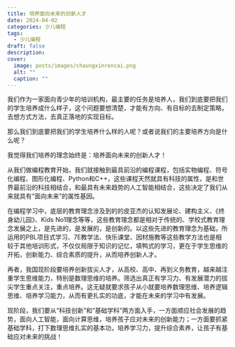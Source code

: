```yaml
---
title: 培养面向未来的创新人才
date: 2024-04-02
categories: 少儿编程
tags:
  - 少儿编程
draft: false
description: 
cover:
  image: posts/images/chaungxinrencai.png
  alt: ""
  caption: ""
---
```

我们作为一家面向青少年的培训机构，最主要的任务是培养人，我们到底要把我们的学生培养成什么样子，这个问题要想清楚，才能有方向、有目标的去制定策略，去想方式方法，去真正落地的实现目标。

那么我们到底要把我们的学生培养什么样的人呢？或者说我们的主要培养方向是什么呢？

我觉得我们培养的理念始终是：培养面向未来的创新人才！

从我们做编程教育开始，我们就接触到最具前沿的编程课程，包括实物编程、符号化编程、图形化编程、Python和C++，这些课程天然就具有科技的属性，是和世界最前沿的科技相结合，和最具有未来趋势的人工智能相结合，这些决定了我们从来就具有“面向未来”的属性基因。

在编程学习中，底层的教育理念涉及到的的皮亚杰的认知发展论、建构主义、《终身幼儿园》、Kids No1理念等等，这些教育理念都是相对于传统的、学校式教育理念发展之上，是先进的，是发展的，是创新的。以这些先进的教育理念为基础，所运用的PBL项目式学习、7E教学法、快乐课堂、因材施教等这些教学方法也是相较于其他培训形式，不仅仅局限于知识的记忆，填鸭式的学习，更在于学生思维的开拓，创新能力、综合素质的提升，从而培养创新人才。

再者，我国现阶段要培养创新拔尖人才，从高校、高中、再到义务教育，越来越注重学生思维能力，特别是数理思维的培养。筛选出真正有学习力、有发展潜力的拔尖学生重点关注，重点培养。这无疑就要求孩子从小就要培养数理思维、培养逻辑思维、培养学习能力，从而有更扎实的功底，才能在未来的学习中有发展。

现阶段，我们要从“科技创新”和“基础学科”两方面入手，一方面顺应社会发展的趋势，面向人工智能，面向计算思维，培养孩子应对未来的创新能力；一方面要抓紧基础学科，打下数理思维扎实的基本功，培养学习力，提升综合素养，让孩子有基础应对未来的挑战！

